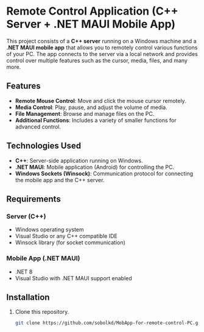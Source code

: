 # Remote Control Application (C++ Server + .NET MAUI Mobile App)

This project consists of a **C++ server** running on a Windows machine and a **.NET MAUI mobile app** that allows you to 
remotely control various functions of your PC. The app connects to the server via a local network and provides control
over multiple features such as the cursor, media, files, and many more.

## Features

- **Remote Mouse Control**: Move and click the mouse cursor remotely.
- **Media Control**: Play, pause, and adjust the volume of media.
- **File Management**: Browse and manage files on the PC.
- **Additional Functions**: Includes a variety of smaller functions for advanced control.

## Technologies Used

- **C++**: Server-side application running on Windows.
- **.NET MAUI**: Mobile application (Android) for controlling the PC.
- **Windows Sockets (Winsock)**: Communication protocol for connecting the mobile app and the C++ server.

## Requirements

### Server (C++)

- Windows operating system
- Visual Studio or any C++ compatible IDE
- Winsock library (for socket communication)

### Mobile App (.NET MAUI)

- .NET 8
- Visual Studio with .NET MAUI support enabled

## Installation

1. Clone this repository.

   ```bash
   git clone https://github.com/sobolkd/MobApp-for-remote-control-PC.git
